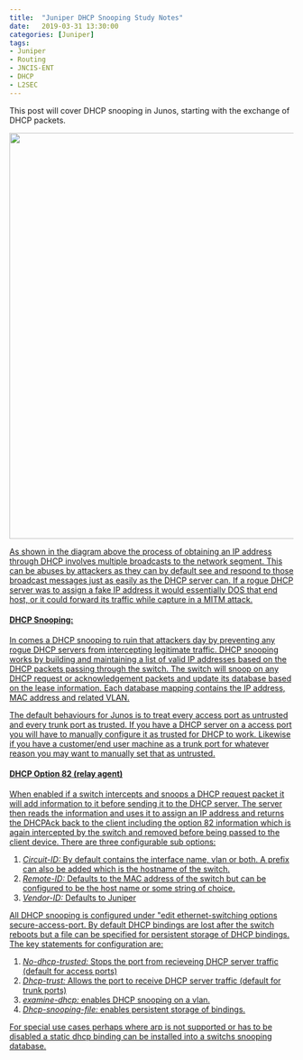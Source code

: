 ```yaml
---
title:  "Juniper DHCP Snooping Study Notes"
date:   2019-03-31 13:30:00
categories: [Juniper]
tags: 
- Juniper 
- Routing
- JNCIS-ENT
- DHCP
- L2SEC
---
```


This post will cover DHCP snooping in Junos, starting with the exchange of DHCP packets.

<a href="{{ site.url }}/images/posts/2019/01/capture.png"><img src="{{ site.url }}/images/posts/2019/06/DHCP_Exchange.png" width="720" >

As shown in the diagram above the process of obtaining an IP address through DHCP involves multiple broadcasts to the network segment. This can be abuses by attackers as they can by  default see and respond to those broadcast messages just as easily as the DHCP server can. If a rogue DHCP server was to assign a fake IP address it would essentially DOS that end host, or it could forward its traffic while capture in a MITM attack. 

#### **DHCP Snooping:**
In comes a DHCP snooping to ruin that attackers day by preventing any rogue DHCP servers from intercepting legitimate traffic. DHCP snooping works by building and maintaining a list of valid IP addresses based on the DHCP packets passing through the switch. The switch will snoop on any DHCP request or acknowledgement packets and update its database based on the lease information. Each database mapping contains the IP address, MAC address and related VLAN.  

The default behaviours for Junos is to treat every access port as untrusted and every trunk port as trusted. If you have a DHCP server on a access port you will have to manually configure it as trusted for DHCP to work. Likewise if you have a customer/end user machine as a trunk port for whatever reason you may want to manually set that as untrusted. 

#### **DHCP Option 82 (relay agent)**

When enabled if a switch intercepts and snoops a DHCP request packet it will add information to it before sending it to the DHCP server. The server then reads the information and uses it to assign an IP address and returns the DHCPAck back to the client including the option 82 information which is again intercepted by the switch and removed before being passed to the client device. There are three configurable sub options:  
<ol>
  <li><i>Circuit-ID:</i> By default contains the interface name, vlan or both. A prefix can also be added which is the hostname of the switch.</li>
  <li><i>Remote-ID:</i> Defaults to the MAC address of the switch but can be configured to be the host name or some string of choice.</li>
  <li><i>Vendor-ID:</i> Defaults to Juniper</li>
</ol>

All DHCP snooping is configured under "edit ethernet-switching options secure-access-port. By default DHCP bindings are lost after the switch reboots but a file can be specified for persistent storage of DHCP bindings. The key statements for configuration are: 

<ol>
  <li><i>No-dhcp-trusted:</i> Stops the port from recieveing DHCP server traffic (default for access ports)</li>
  <li><i>Dhcp-trust:</i> Allows the port to receive DHCP server traffic (default for trunk ports)</li>
  <li><i>examine-dhcp:</i> enables DHCP snooping on a vlan.</li>
  <li><i>Dhcp-snooping-file:</i> enables persistent storage of bindings.</li>
</ol>

For special use cases perhaps where arp is not supported or has to be disabled a static dhcp binding can be installed into a switchs snooping database. 